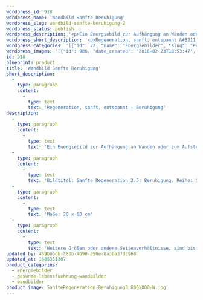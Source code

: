 ```yaml
---
wordpress_id: 918
wordpress_name: 'Wandbild Sanfte Beruhigung'
wordpress_slug: wandbild-sanfte-beruhigung-2
wordpress_status: publish
wordpress_description: '<p>Ein Energiebild zur Aufhängung an Wänden oder zum Aufstellen im Raum mit einem aktivierbaren Informationsfeld zu: Regeneration - Sanftheit - Innere Ruhe - Transformation: Ein sanftes Energiefeld der Beruhigung und inneren Ruhe als Grundlage für Erholung und Regeneration.Es ist auf hochwertigem Spezialstoff in Deutschland gedruckt und sorgfältig in Handarbeit auf Holzkeilrahmen aufgezogen. Laut Herstellerangaben ist der farbintensive Druck 70 Jahre lichtecht, waschbar und in einem umweltorientierten Verfahren hergestellt. Der Oberstoff ist mit einer Spezialbeschichtung unterfüttert, so dass, bei Aufhängung an der Wand, der rückseitige Holzrahmen auch bei hellen Farben unsichtbar ist.</p><p>Bildtitel: Sanfte Regeneration 2.5: Beruhigung. Reihe: Sanfte Regeneration</p><p>Maße: 20 x 60 cm</p><p>Weitere Größen oder andere Seitenverhältnisse, sind bis 200 cm individuell für Sie innerhalb weniger Tage herstellbar. Bitte kontaktieren Sie uns hierfür unter <a href="mailto:info@elvedenverlag.de">info@elvedenverlag.de</a>.e</p><p><a href="https://my.feenbaum.de/anwendung-energie-wandbilder/">Anwendungshinweise</a>      <a href="https://my.feenbaum.de/produktinformation-wandbilder/">Produktinformationen</a></p>'
wordpress_short_description: '<p>Regeneration, sanft, entspannt &#8211; Beruhigung</p>'
wordpress_categories: '[{"id": 22, "name": "Energiebilder", "slug": "energiebilder"}, {"id": 41, "name": "Gesunde Lebensf\u00fchrung", "slug": "gesunde-lebensfuehrung-wandbilder"}, {"id": 24, "name": "Wandbilder", "slug": "wandbilder"}]'
wordpress_images: '[{"id": 906, "date_created": "2016-02-23T18:53:47", "date_created_gmt": "2016-02-23T16:53:47", "date_modified": "2016-02-23T18:53:47", "date_modified_gmt": "2016-02-23T16:53:47", "src": "https://my.feenbaum.de/wp-content/uploads/2016/02/SanfteRegeneration-Beruhigung3_800x800-W.jpg", "name": "SanfteRegeneration-Beruhigung3_800x800-W", "alt": ""}]'
id: 918
blueprint: product
title: 'Wandbild Sanfte Beruhigung'
short_description:
  -
    type: paragraph
    content:
      -
        type: text
        text: 'Regeneration, sanft, entspannt - Beruhigung'
description:
  -
    type: paragraph
    content:
      -
        type: text
        text: 'Ein Energiebild zur Aufhängung an Wänden oder zum Aufstellen im Raum mit einem aktivierbaren Informationsfeld zu: Regeneration - Sanftheit - Innere Ruhe - Transformation: Ein sanftes Energiefeld der Beruhigung und inneren Ruhe als Grundlage für Erholung und Regeneration.Es ist auf hochwertigem Spezialstoff in Deutschland gedruckt und sorgfältig in Handarbeit auf Holzkeilrahmen aufgezogen. Laut Herstellerangaben ist der farbintensive Druck 70 Jahre lichtecht, waschbar und in einem umweltorientierten Verfahren hergestellt. Der Oberstoff ist mit einer Spezialbeschichtung unterfüttert, so dass, bei Aufhängung an der Wand, der rückseitige Holzrahmen auch bei hellen Farben unsichtbar ist.'
  -
    type: paragraph
    content:
      -
        type: text
        text: 'Bildtitel: Sanfte Regeneration 2.5: Beruhigung. Reihe: Sanfte Regeneration'
  -
    type: paragraph
    content:
      -
        type: text
        text: 'Maße: 20 x 60 cm'
  -
    type: paragraph
    content:
      -
        type: text
        text: 'Weitere Größen oder andere Seitenverhältnisse, sind bis 200 cm individuell für Sie innerhalb weniger Tage herstellbar. Bitte kontaktieren Sie uns hierfür unter info@elvedenverlag.de.e'
updated_by: 489b06db-283b-4690-a50e-8a3ba37dc968
updated_at: 1685351307
product_categories:
  - energiebilder
  - gesunde-lebensfuehrung-wandbilder
  - wandbilder
product_image: SanfteRegeneration-Beruhigung3_800x800-W.jpg
---
```

